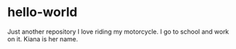 # hello-world
Just another repository 
I love riding my motorcycle. I go to school and work on it. 
Kiana is her name.
